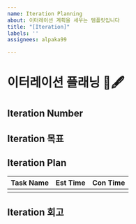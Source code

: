 ```yaml
---
name: Iteration Planning
about: 이터레이션 계획을 세우는 템플릿입니다
title: "[Iteration]"
labels: ''
assignees: alpaka99

---
```


# 이터레이션 플래닝 📅🖋️

## Iteration Number
<!-- 이터레이션 번호를 적어주세요 -->

## Iteration 목표
<!-- 이번 이터레이션의 목표를 적어주세요 -->

## Iteration Plan
<!-- 이번 이터레이션 공수산정을 해주세요 -->
|Task Name| Est Time | Con Time |
|:--:|:--:|:--:|
| | |

<!-- Iteration 주요했던 TroubleShooting이 있었다면 적어주세요. 없으면 생략 가능!
## Trouble Shooting
-->

## Iteration 회고
